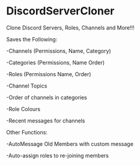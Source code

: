 # DiscordServerCloner
Clone Discord Servers, Roles, Channels and More!!!

Saves the Following:

-Channels (Permissions, Name, Category)

-Categories (Permissions, Name Order)

-Roles (Permissions Name, Order)

-Channel Topics

-Order of channels in categories

-Role Colours

-Recent messages for channels


Other Functions:

-AutoMessage Old Members with custom message

-Auto-assign roles to re-joining members
